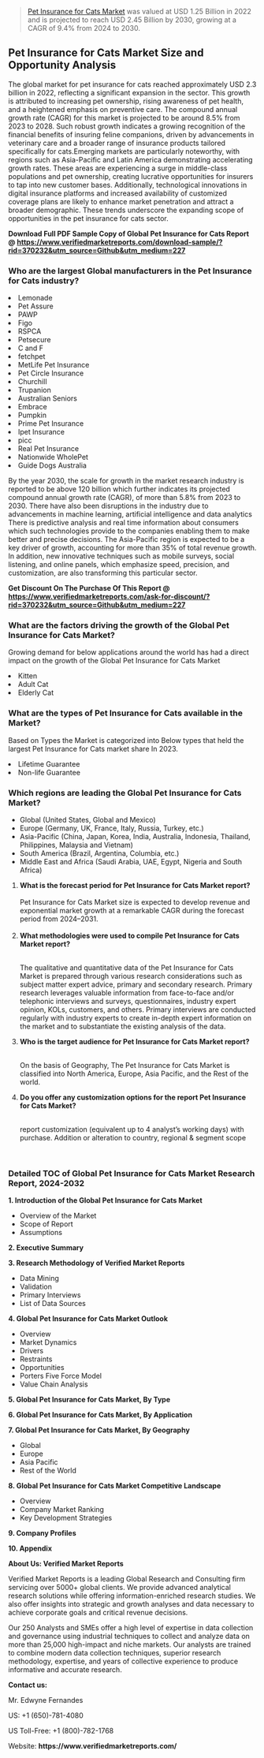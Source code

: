 <blockquote><p><p><a href="https://www.verifiedmarketreports.com/download-sample/?rid=370232&utm_source=Github&utm_medium=227" target="_blank">Pet Insurance for Cats Market</a> was valued at USD 1.25 Billion in 2022 and is projected to reach USD 2.45 Billion by 2030, growing at a CAGR of 9.4% from 2024 to 2030.</p></blockquote><p><h2>Pet Insurance for Cats Market Size and Opportunity Analysis</h2>The global market for pet insurance for cats reached approximately USD 2.3 billion in 2022, reflecting a significant expansion in the sector. This growth is attributed to increasing pet ownership, rising awareness of pet health, and a heightened emphasis on preventive care. The compound annual growth rate (CAGR) for this market is projected to be around 8.5% from 2023 to 2028. Such robust growth indicates a growing recognition of the financial benefits of insuring feline companions, driven by advancements in veterinary care and a broader range of insurance products tailored specifically for cats.Emerging markets are particularly noteworthy, with regions such as Asia-Pacific and Latin America demonstrating accelerating growth rates. These areas are experiencing a surge in middle-class populations and pet ownership, creating lucrative opportunities for insurers to tap into new customer bases. Additionally, technological innovations in digital insurance platforms and increased availability of customized coverage plans are likely to enhance market penetration and attract a broader demographic. These trends underscore the expanding scope of opportunities in the pet insurance for cats sector.</p><p class=""><strong>Download Full PDF Sample Copy of Global Pet Insurance for Cats Report @ <a href="https://www.verifiedmarketreports.com/download-sample/?rid=370232&amp;utm_source=Github&amp;utm_medium=227" target="_blank">https://www.verifiedmarketreports.com/download-sample/?rid=370232&amp;utm_source=Github&amp;utm_medium=227</a></strong></p><h3 id="" class="">Who are the largest Global manufacturers in the Pet Insurance for Cats industry?</h3><p><li>Lemonade</li><li> Pet Assure</li><li> PAWP</li><li> Figo</li><li> RSPCA</li><li> Petsecure</li><li> C and F</li><li> fetchpet</li><li> MetLife Pet Insurance</li><li> Pet Circle Insurance</li><li> Churchill</li><li> Trupanion</li><li> Australian Seniors</li><li> Embrace</li><li> Pumpkin</li><li> Prime Pet Insurance</li><li> Ipet Insurance</li><li> picc</li><li> Real Pet Insurance</li><li> Nationwide WholePet</li><li> Guide Dogs Australia</li></p><div class=""><div class="" dir="" data-message-author-role="" data-message-id="" data-message-model-slug=""><div class=""><div class=""><div class=""><div class="" dir="" data-message-author-role="" data-message-id="" data-message-model-slug=""><div class=""><div class=""><p>By the year 2030, the scale for growth in the market research industry is reported to be above 120 billion which further indicates its projected compound annual growth rate (CAGR), of more than 5.8% from 2023 to 2030. There have also been disruptions in the industry due to advancements in machine learning, artificial intelligence and data analytics There is predictive analysis and real time information about consumers which such technologies provide to the companies enabling them to make better and precise decisions. The Asia-Pacific region is expected to be a key driver of growth, accounting for more than 35% of total revenue growth. In addition, new innovative techniques such as mobile surveys, social listening, and online panels, which emphasize speed, precision, and customization, are also transforming this particular sector.</p><p><strong>Get Discount On The Purchase Of This Report @&nbsp; <a href="https://www.verifiedmarketreports.com/ask-for-discount/?rid=370232&amp;utm_source=Github&amp;utm_medium=227" target="_blank">https://www.verifiedmarketreports.com/ask-for-discount/?rid=370232&amp;utm_source=Github&amp;utm_medium=227</a></strong></p></div></div></div></div></div></div></div></div><h3 id="" class="">What are the factors driving the growth of the Global Pet Insurance for Cats Market?</h3><p id="" class="">Growing demand for below applications around the world has had a direct impact on the growth of the Global Pet Insurance for Cats Market</p><p id="" class=""><li>Kitten</li><li> Adult Cat</li><li> Elderly Cat</li></p><h3 id="" class="">What are the types of Pet Insurance for Cats available in the Market?</h3><p id="" class="">Based on Types the Market is categorized into Below types that held the largest Pet Insurance for Cats market share In 2023.</p><p id="" class=""><li>Lifetime Guarantee</li><li> Non-life Guarantee</li></p><h3 id="" class="">Which regions are leading the Global Pet Insurance for Cats Market?</h3><ul><li>Global (United States, Global and Mexico)</li><li>Europe (Germany, UK, France, Italy, Russia, Turkey, etc.)</li><li>Asia-Pacific (China, Japan, Korea, India, Australia, Indonesia, Thailand, Philippines, Malaysia and Vietnam)</li><li>South America (Brazil, Argentina, Columbia, etc.)</li><li>Middle East and Africa (Saudi Arabia, UAE, Egypt, Nigeria and South Africa)</li></ul><p><ol><li><strong>What is the forecast period for Pet Insurance for Cats Market report?<br /></strong><br /><span data-sheets-root="1" data-sheets-value="{&quot;1&quot;:2,&quot;2&quot;:&quot;XXXX size is expected to develop revenue and exponential market growth at a remarkable CAGR during the forecast period from 2024&ndash;2030.&quot;}" data-sheets-userformat="{&quot;2&quot;:12674,&quot;4&quot;:{&quot;1&quot;:2,&quot;2&quot;:16776960},&quot;10&quot;:2,&quot;11&quot;:0,&quot;15&quot;:&quot;Arial&quot;,&quot;16&quot;:12}">Pet Insurance for Cats Market size is expected to develop revenue and exponential market growth at a remarkable CAGR during the forecast period from 2024&ndash;2031.</span><br /><br /></li><li><strong>What methodologies were used to compile Pet Insurance for Cats Market report?<br /><br /></strong><p>The qualitative and quantitative data of the&nbsp;Pet Insurance for Cats Market is prepared through various research considerations such as subject matter expert advice, primary and secondary research. Primary research leverages valuable information from face-to-face and/or telephonic interviews and surveys, questionnaires, industry expert opinion, KOLs, customers, and others. Primary interviews are conducted regularly with industry experts to create in-depth expert information on the market and to substantiate the existing analysis of the data.&nbsp;</p></li><li><strong>Who is the target audience for Pet Insurance for Cats Market report?<br /><br /></strong><p>On the basis of Geography, The&nbsp;Pet Insurance for Cats Market is classified into North America, Europe, Asia Pacific, and the Rest of the world.</p></li><li><strong>Do you offer any customization options for the report Pet Insurance for Cats Market?<br /><br /></strong><p>report customization (equivalent up to 4 analyst&rsquo;s working days) with purchase. Addition or alteration to country, regional &amp; segment scope</p><p>&nbsp;</p></li></ol></p><h3 id="" class="">Detailed TOC of Global Pet Insurance for Cats Market Research Report, 2024-2032</h3><p id="" class=""><strong>1. Introduction of the Global Pet Insurance for Cats Market</strong></p><ul><li>Overview of the Market</li><li>Scope of Report</li><li>Assumptions</li></ul><p id="" class=""><strong>2. Executive Summary</strong></p><p id="" class=""><strong>3. Research Methodology of&nbsp;Verified Market Reports</strong></p><ul><li>Data Mining</li><li>Validation</li><li>Primary Interviews</li><li>List of Data Sources</li></ul><p id="" class=""><strong>4. Global Pet Insurance for Cats Market Outlook</strong></p><ul><li>Overview</li><li>Market Dynamics</li><li>Drivers</li><li>Restraints</li><li>Opportunities</li><li>Porters Five Force Model</li><li>Value Chain Analysis</li></ul><p id="" class=""><strong>5. Global Pet Insurance for Cats Market, By&nbsp;Type</strong></p><p id="" class=""><strong>6. Global Pet Insurance for Cats Market, By Application</strong></p><p id="" class=""><strong>7. Global Pet Insurance for Cats Market, By Geography</strong></p><ul><li>Global</li><li>Europe</li><li>Asia Pacific</li><li>Rest of the World</li></ul><p id="" class=""><strong>8. Global Pet Insurance for Cats Market Competitive Landscape</strong></p><ul><li>Overview</li><li>Company Market Ranking</li><li>Key Development Strategies</li></ul><p id="" class=""><strong>9. Company Profiles</strong></p><p id="" class=""><strong>10. Appendix</strong></p><p id="" class=""><strong>About Us: Verified Market Reports</strong></p><p id="" class="">Verified Market Reports is a leading Global Research and Consulting firm servicing over 5000+ global clients. We provide advanced analytical research solutions while offering information-enriched research studies. We also offer insights into strategic and growth analyses and data necessary to achieve corporate goals and critical revenue decisions.</p><p id="" class="">Our 250 Analysts and SMEs offer a high level of expertise in data collection and governance using industrial techniques to collect and analyze data on more than 25,000 high-impact and niche markets. Our analysts are trained to combine modern data collection techniques, superior research methodology, expertise, and years of collective experience to produce informative and accurate research.</p><p id="" class=""><strong>Contact us:</strong></p><p id="" class="">Mr. Edwyne Fernandes</p><p id="" class="">US: +1 (650)-781-4080</p><p id="" class="">US Toll-Free: +1 (800)-782-1768</p><p id="" class="">Website: <a target="" data-test-app-aware-link=""><strong>https://www.verifiedmarketreports.com/</strong></a></p>
